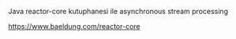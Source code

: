 Java reactor-core kutuphanesi ile asynchronous stream processing

https://www.baeldung.com/reactor-core